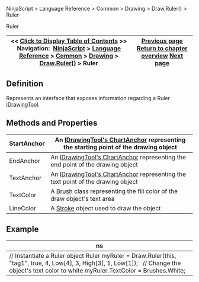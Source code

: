 ﻿
NinjaScript > Language Reference > Common > Drawing > Draw.Ruler() > Ruler

Ruler

| << [Click to Display Table of Contents](ruler.md) >> **Navigation:**     [NinjaScript](ninjascript-1.md) > [Language Reference](language_reference_wip-1.md) > [Common](common-1.md) > [Drawing](drawing-1.md) > [Draw.Ruler()](draw_ruler-1.md) > Ruler | [Previous page](draw_ruler-1.md) [Return to chapter overview](draw_ruler-1.md) [Next page](draw_square-1.md) |
| --- | --- |
## Definition
Represents an interface that exposes information regarding a Ruler [IDrawingTool](idrawingtool-1.md).
 
## Methods and Properties

| StartAnchor | An [IDrawingTool's ChartAnchor](idrawingtool-1.htm#chartanchor) representing the starting point of the drawing object |
| --- | --- |
| EndAnchor | An [IDrawingTool's ChartAnchor](idrawingtool-1.htm#chartanchor) representing the end point of the drawing object |
| TextAnchor | An [IDrawingTool's ChartAnchor](idrawingtool-1.htm#chartanchor) representing the text point of the drawing object |
| TextColor | A [Brush](http://msdn.microsoft.com/en-us/library/system.windows.media.brush(v=vs.110).aspx) class representing the fill color of the draw object's text area |
| LineColor | A [Stroke](stroke_class-1.md) object used to draw the object |
## 
## 
## 
## Example

| ns |
| --- |
| // Instantiate a Ruler object Ruler myRuler = Draw.Ruler(this, "tag1", true, 4, Low[4], 3, High[3], 1, Low[1]);   // Change the object's text color to white myRuler.TextColor = Brushes.White; |
